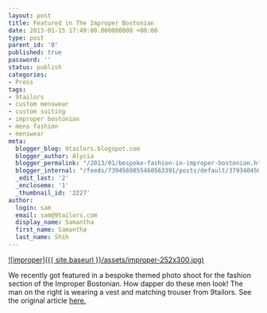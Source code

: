 ```yaml
---
layout: post
title: Featured in The Improper Bostonian
date: 2013-01-15 17:49:00.000000000 +00:00
type: post
parent_id: '0'
published: true
password: ''
status: publish
categories:
- Press
tags:
- 9tailors
- custom menswear
- custom suiting
- improper bostonian
- mens fashion
- menswear
meta:
  blogger_blog: 9tailors.blogspot.com
  blogger_author: Alycia
  blogger_permalink: "/2013/01/bespoke-fashion-in-improper-bostonian.html"
  blogger_internal: "/feeds/7394569855460563391/posts/default/3793404505528800397"
  _edit_last: '2'
  _encloseme: '1'
  _thumbnail_id: '2227'
author:
  login: sam
  email: sam@9tailors.com
  display_name: Samantha
  first_name: Samantha
  last_name: Shih
---
```

[![improper]({{ site.baseurl }}/assets/improper-252x300.jpg)](http://blog.9tailors.com/uploads/improper.jpg)

We recently got featured in a bespoke themed photo shoot for the fashion section of the Improper Bostonian. How dapper do these men look! The man on the right is wearing a vest and matching trouser from 9tailors. See the original article [here.](http://www.improper.com/features/bespoke/)
